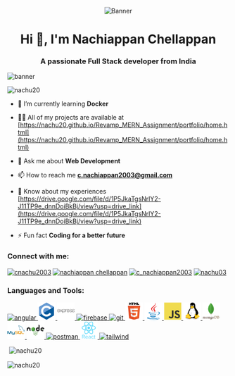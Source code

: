 <p align="center">
  <img src="https://www.bing.com/th/id/OGC.916b1c0b9788ad87b9ccdfc71bbdadf3?pid=1.7&rurl=https%3a%2f%2fi.pinimg.com%2foriginals%2f91%2f6b%2f1c%2f916b1c0b9788ad87b9ccdfc71bbdadf3.gif&ehk=uRehdZb%2fU%2f1vyCkDxiYnIN9BvqoNxH5AP9BKFoQij9c%3d" alt="Banner">
</p>
<h1 align="center">Hi 👋, I'm Nachiappan Chellappan</h1>
<h3 align="center">A passionate Full Stack developer from India</h3>
<img src="https://www.bing.com/th/id/OGC.916b1c0b9788ad87b9ccdfc71bbdadf3?pid=1.7&rurl=https%3a%2f%2fi.pinimg.com%2foriginals%2f91%2f6b%2f1c%2f916b1c0b9788ad87b9ccdfc71bbdadf3.gif&ehk=uRehdZb%2fU%2f1vyCkDxiYnIN9BvqoNxH5AP9BKFoQij9c%3d" alt="banner">

<p align="left"> <img src="https://komarev.com/ghpvc/?username=nachu20&label=Profile%20views&color=0e75b6&style=flat" alt="nachu20" /> </p>

- 🌱 I’m currently learning **Docker**

- 👨‍💻 All of my projects are available at [https://nachu20.github.io/Revamp_MERN_Assignment/portfolio/home.html](https://nachu20.github.io/Revamp_MERN_Assignment/portfolio/home.html)

- 💬 Ask me about **Web Development**

- 📫 How to reach me **c.nachiappan2003@gmail.com**

- 📄 Know about my experiences [https://drive.google.com/file/d/1P5JkaTgsNrlY2-J11TP9e_dnnDoiBkBj/view?usp=drive_link](https://drive.google.com/file/d/1P5JkaTgsNrlY2-J11TP9e_dnnDoiBkBj/view?usp=drive_link)

- ⚡ Fun fact **Coding for a better future**

<h3 align="left">Connect with me:</h3>
<p align="left">
<a href="https://twitter.com/cnachu2003" target="blank"><img align="center" src="https://raw.githubusercontent.com/rahuldkjain/github-profile-readme-generator/master/src/images/icons/Social/twitter.svg" alt="cnachu2003" height="30" width="40" /></a>
<a href="https://linkedin.com/in/nachiappan chellappan" target="blank"><img align="center" src="https://raw.githubusercontent.com/rahuldkjain/github-profile-readme-generator/master/src/images/icons/Social/linked-in-alt.svg" alt="nachiappan chellappan" height="30" width="40" /></a>
<a href="https://www.hackerrank.com/c_nachiappan2003" target="blank"><img align="center" src="https://raw.githubusercontent.com/rahuldkjain/github-profile-readme-generator/master/src/images/icons/Social/hackerrank.svg" alt="c_nachiappan2003" height="30" width="40" /></a>
<a href="https://www.leetcode.com/nachu03" target="blank"><img align="center" src="https://raw.githubusercontent.com/rahuldkjain/github-profile-readme-generator/master/src/images/icons/Social/leet-code.svg" alt="nachu03" height="30" width="40" /></a>
</p>

<h3 align="left">Languages and Tools:</h3>
<p align="left"> <a href="https://angular.io" target="_blank" rel="noreferrer"> <img src="https://angular.io/assets/images/logos/angular/angular.svg" alt="angular" width="40" height="40"/> </a> <a href="https://www.cprogramming.com/" target="_blank" rel="noreferrer"> <img src="https://raw.githubusercontent.com/devicons/devicon/master/icons/c/c-original.svg" alt="c" width="40" height="40"/> </a> <a href="https://expressjs.com" target="_blank" rel="noreferrer"> <img src="https://raw.githubusercontent.com/devicons/devicon/master/icons/express/express-original-wordmark.svg" alt="express" width="40" height="40"/> </a> <a href="https://firebase.google.com/" target="_blank" rel="noreferrer"> <img src="https://www.vectorlogo.zone/logos/firebase/firebase-icon.svg" alt="firebase" width="40" height="40"/> </a> <a href="https://git-scm.com/" target="_blank" rel="noreferrer"> <img src="https://www.vectorlogo.zone/logos/git-scm/git-scm-icon.svg" alt="git" width="40" height="40"/> </a> <a href="https://www.w3.org/html/" target="_blank" rel="noreferrer"> <img src="https://raw.githubusercontent.com/devicons/devicon/master/icons/html5/html5-original-wordmark.svg" alt="html5" width="40" height="40"/> </a> <a href="https://www.java.com" target="_blank" rel="noreferrer"> <img src="https://raw.githubusercontent.com/devicons/devicon/master/icons/java/java-original.svg" alt="java" width="40" height="40"/> </a> <a href="https://developer.mozilla.org/en-US/docs/Web/JavaScript" target="_blank" rel="noreferrer"> <img src="https://raw.githubusercontent.com/devicons/devicon/master/icons/javascript/javascript-original.svg" alt="javascript" width="40" height="40"/> </a> <a href="https://www.linux.org/" target="_blank" rel="noreferrer"> <img src="https://raw.githubusercontent.com/devicons/devicon/master/icons/linux/linux-original.svg" alt="linux" width="40" height="40"/> </a> <a href="https://www.mongodb.com/" target="_blank" rel="noreferrer"> <img src="https://raw.githubusercontent.com/devicons/devicon/master/icons/mongodb/mongodb-original-wordmark.svg" alt="mongodb" width="40" height="40"/> </a> <a href="https://www.mysql.com/" target="_blank" rel="noreferrer"> <img src="https://raw.githubusercontent.com/devicons/devicon/master/icons/mysql/mysql-original-wordmark.svg" alt="mysql" width="40" height="40"/> </a> <a href="https://nodejs.org" target="_blank" rel="noreferrer"> <img src="https://raw.githubusercontent.com/devicons/devicon/master/icons/nodejs/nodejs-original-wordmark.svg" alt="nodejs" width="40" height="40"/> </a> <a href="https://postman.com" target="_blank" rel="noreferrer"> <img src="https://www.vectorlogo.zone/logos/getpostman/getpostman-icon.svg" alt="postman" width="40" height="40"/> </a> <a href="https://reactjs.org/" target="_blank" rel="noreferrer"> <img src="https://raw.githubusercontent.com/devicons/devicon/master/icons/react/react-original-wordmark.svg" alt="react" width="40" height="40"/> </a> <a href="https://tailwindcss.com/" target="_blank" rel="noreferrer"> <img src="https://www.vectorlogo.zone/logos/tailwindcss/tailwindcss-icon.svg" alt="tailwind" width="40" height="40"/> </a> </p>

<p>&nbsp;<img align="center" src="https://github-readme-stats.vercel.app/api?username=nachu20&show_icons=true&locale=en" alt="nachu20" /></p>

<p><img align="center" src="https://github-readme-streak-stats.herokuapp.com/?user=nachu20&" alt="nachu20" /></p>
